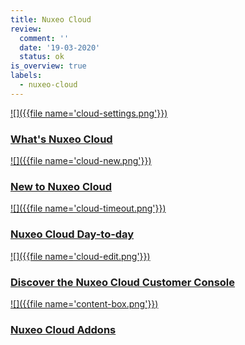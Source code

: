 ```yaml
---
title: Nuxeo Cloud
review:
  comment: ''
  date: '19-03-2020'
  status: ok
is_overview: true
labels:
  - nuxeo-cloud
---
```


<div class="text-center flex-boxes">
<div class="callout secondary flex-box">
<a href="{{page page='what-is-nuxeo-cloud'}}">
![]({{file name='cloud-settings.png'}})
<h3>What's Nuxeo Cloud</h3>
</a>
</div>

<div class="callout secondary flex-box">
<a href="{{page page='new-to-nuxeo-cloud'}}">
![]({{file name='cloud-new.png'}})
<h3>New to Nuxeo Cloud</h3>
</a>
</div>

<div class="callout secondary flex-box">
<a href="{{page page='day-to-day'}}">
![]({{file name='cloud-timeout.png'}})
<h3>Nuxeo Cloud Day-to-day</h3>
</a>
</div>

<div class="callout secondary flex-box">
<a href="{{page page='nuxeo-cloud-customer-console'}}">
![]({{file name='cloud-edit.png'}})
<h3>Discover the Nuxeo Cloud Customer Console</h3>
</a>
</div>

<div class="callout secondary flex-box">
<a href="{{page page='nuxeo-cloud-addons'}}">
![]({{file name='content-box.png'}})
<h3>Nuxeo Cloud Addons</h3>
</a>
</div>
</div>
